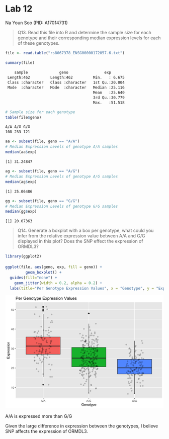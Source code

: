 # Lab 12
Na Youn Soo (PID: A17014731)

> Q13. Read this file into R and determine the sample size for each
> genotype and their corresponding median expression levels for each of
> these genotypes.

``` r
file <- read.table("rs8067378_ENSG00000172057.6.txt")
```

``` r
summary(file)
```

        sample              geno                exp        
     Length:462         Length:462         Min.   : 6.675  
     Class :character   Class :character   1st Qu.:20.004  
     Mode  :character   Mode  :character   Median :25.116  
                                           Mean   :25.640  
                                           3rd Qu.:30.779  
                                           Max.   :51.518  

``` r
# Sample size for each genotype
table(file$geno)
```


    A/A A/G G/G 
    108 233 121 

``` r
aa <- subset(file, geno == "A/A")
# Median Expression Levels of genotype A/A samples
median(aa$exp)
```

    [1] 31.24847

``` r
ag <- subset(file, geno == "A/G")
# Median Expression Levels of genotype A/G samples
median(ag$exp)
```

    [1] 25.06486

``` r
gg <- subset(file, geno == "G/G")
# Median Expression Levels of genotype G/G samples
median(gg$exp)
```

    [1] 20.07363

> Q14. Generate a boxplot with a box per genotype, what could you infer
> from the relative expression value between A/A and G/G displayed in
> this plot? Does the SNP effect the expression of ORMDL3?

``` r
library(ggplot2)

ggplot(file, aes(geno, exp, fill = geno)) +
         geom_boxplot() +
  guides(fill="none") +
    geom_jitter(width = 0.2, alpha = 0.2) +
  labs(title="Per Genotype Expression Values", x = "Genotype", y = "Expression")
```

![](Lab12_files/figure-commonmark/unnamed-chunk-6-1.png)

A/A is expressed more than G/G

Given the large difference in expression between the genotypes, I
believe SNP affects the expression of ORMDL3.
